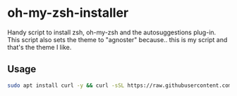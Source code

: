 # oh-my-zsh-installer
Handy script to install zsh, oh-my-zsh and the autosuggestions plug-in. This script also sets the theme to "agnoster" because.. this is my script and that's the theme I like.

## Usage
```bash
sudo apt install curl -y && curl -sSL https://raw.githubusercontent.com/ericriff/oh-my-zsh-installer/master/oh-my-zsh-installer.sh | bash -
```
